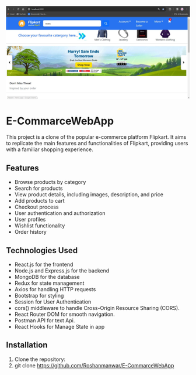 <img src="https://github.com/Roshanmanwar/E-CommarceWebApp/blob/master/home.JPG"/>

# E-CommarceWebApp

This project is a clone of the popular e-commerce platform Flipkart. It aims to replicate the main features and functionalities of Flipkart, providing users with a familiar shopping experience.

## Features

- Browse products by category
- Search for products
- View product details, including images, description, and price
- Add products to cart
- Checkout process
- User authentication and authorization
- User profiles
- Wishlist functionality
- Order history

## Technologies Used

- React.js for the frontend
- Node.js and Express.js for the backend
- MongoDB for the database
- Redux for state management
- Axios for handling HTTP requests
- Bootstrap for styling
- Session for User Authentication
- cors() middleware to handle Cross-Origin Resource Sharing (CORS).
- React Router DOM for smooth navigation.
- Postman API for text Api.
- React Hooks for Manage State in app

## Installation

1. Clone the repository:
2. git clone https://github.com/Roshanmanwar/E-CommarceWebApp


